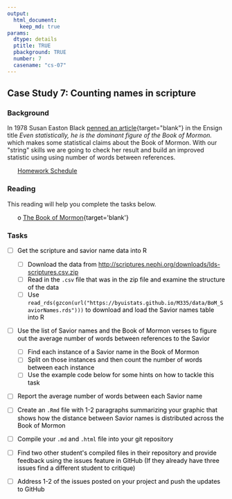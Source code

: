```yaml
---
output:  
  html_document:  
    keep_md: true  
params:
  dtype: details
  ptitle: TRUE
  pbackground: TRUE
  number: 7
  casename: "cs-07"
---
```







## Case Study 7: Counting names in scripture 
### Background 

In 1978 Susan Easton Black [penned an article](https://www.lds.org/ensign/1978/07/discovery?lang=eng){target="blank"} in the Ensign title *Even statistically, he is the dominant figure of the Book of Mormon.* which makes some statistical claims about the Book of Mormon.  With our "string" skills we are going to check her result and build an improved statistic using using number of words between references.  

 * [Homework Schedule](../homework_schedule.html)






### Reading

This reading will help you complete the tasks below.

* o [The Book of Mormon](https://www.lds.org/scriptures/bofm?lang=eng){target='blank'}


### Tasks


<style>
ul {
   color: black;
   list-style-type: none;
   list-style-position: outside;

}

</style>


* [ ] Get the scripture and savior name data into R
    * [ ] Download the data from http://scriptures.nephi.org/downloads/lds-scriptures.csv.zip
    * [ ] Read in the `.csv` file that was in the zip file and examine the structure of the data
    * [ ] Use `read_rds(gzcon(url("https://byuistats.github.io/M335/data/BoM_SaviorNames.rds")))` to download and load the Savior names table into R
* [ ] Use the list of Savior names and the Book of Mormon verses to figure out the average number of words between references to the Savior
    * [ ] Find each instance of a Savior name in the Book of Mormon
    * [ ] Split on those instances and then count the number of words between each instance
    * [ ] Use the example code below for some hints on how to tackle this task
* [ ] Report the average number of words between each Savior name
* [ ] Create an `.Rmd` file with 1-2 paragraphs summarizing your graphic that shows how the distance between Savior names is distributed across the Book of Mormon
* [ ] Compile your `.md` and `.html` file into your git repository
* [ ] Find two other student's compiled files in their repository and provide feedback using the issues feature in GitHub (If they already have three issues find a different student to critique)
* [ ] Address 1-2 of the issues posted on your project and push the updates to GitHub









